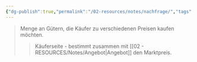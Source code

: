 ```yaml
---
{"dg-publish":true,"permalink":"/02-resources/notes/nachfrage/","tags":["markt/mechanismus","wirtschaft/bwl"],"noteIcon":"","updated":"2025-09-27T01:32:44.000+02:00"}
---
```


>Menge an Gütern, die Käufer zu verschiedenen Preisen kaufen möchten.
>>Käuferseite - bestimmt zusammen mit [[02 - RESOURCES/Notes/Angebot\|Angebot]] den Marktpreis.